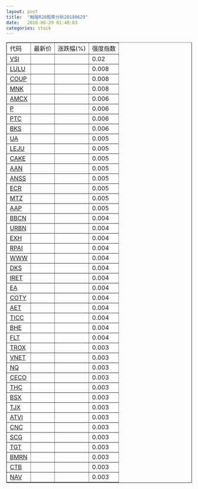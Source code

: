 ```yaml
---
layout: post
title:  "触碰R20股票分析20180629"
date:   2018-06-29 01:40:03
categories: stock
---
```

<script type="text/javascript">
var stockList = []
stockList.push('gb_vsi');
stockList.push('gb_lulu');
stockList.push('gb_coup');
stockList.push('gb_mnk');
stockList.push('gb_amcx');
stockList.push('gb_p');
stockList.push('gb_ptc');
stockList.push('gb_bks');
stockList.push('gb_ua');
stockList.push('gb_leju');
stockList.push('gb_cake');
stockList.push('gb_aan');
stockList.push('gb_anss');
stockList.push('gb_ecr');
stockList.push('gb_mtz');
stockList.push('gb_aap');
stockList.push('gb_bbcn');
stockList.push('gb_urbn');
stockList.push('gb_exh');
stockList.push('gb_rpai');
stockList.push('gb_www');
stockList.push('gb_dks');
stockList.push('gb_iret');
stockList.push('gb_ea');
stockList.push('gb_coty');
stockList.push('gb_aet');
stockList.push('gb_ticc');
stockList.push('gb_bhe');
stockList.push('gb_flt');
stockList.push('gb_trox');
stockList.push('gb_vnet');
stockList.push('gb_nq');
stockList.push('gb_ceco');
stockList.push('gb_thc');
stockList.push('gb_bsx');
stockList.push('gb_tjx');
stockList.push('gb_atvi');
stockList.push('gb_cnc');
stockList.push('gb_scg');
stockList.push('gb_tgt');
stockList.push('gb_bmrn');
stockList.push('gb_ctb');
stockList.push('gb_nav');
</script>

<table border="1">
 <tr>
 <td>代码</td>
  <td>最新价</td>
  <td>涨跌幅(%)</td>
 <td>强度指数</td>
</tr>
  <tr id="vsi"><td><a href="http://stock.finance.sina.com.cn/usstock/quotes/VSI.html" target="_blank">VSI</a></td><td></td><td></td><td>0.02</td></tr>
  <tr id="lulu"><td><a href="http://stock.finance.sina.com.cn/usstock/quotes/LULU.html" target="_blank">LULU</a></td><td></td><td></td><td>0.008</td></tr>
  <tr id="coup"><td><a href="http://stock.finance.sina.com.cn/usstock/quotes/COUP.html" target="_blank">COUP</a></td><td></td><td></td><td>0.008</td></tr>
  <tr id="mnk"><td><a href="http://stock.finance.sina.com.cn/usstock/quotes/MNK.html" target="_blank">MNK</a></td><td></td><td></td><td>0.008</td></tr>
  <tr id="amcx"><td><a href="http://stock.finance.sina.com.cn/usstock/quotes/AMCX.html" target="_blank">AMCX</a></td><td></td><td></td><td>0.006</td></tr>
  <tr id="p"><td><a href="http://stock.finance.sina.com.cn/usstock/quotes/P.html" target="_blank">P</a></td><td></td><td></td><td>0.006</td></tr>
  <tr id="ptc"><td><a href="http://stock.finance.sina.com.cn/usstock/quotes/PTC.html" target="_blank">PTC</a></td><td></td><td></td><td>0.006</td></tr>
  <tr id="bks"><td><a href="http://stock.finance.sina.com.cn/usstock/quotes/BKS.html" target="_blank">BKS</a></td><td></td><td></td><td>0.006</td></tr>
  <tr id="ua"><td><a href="http://stock.finance.sina.com.cn/usstock/quotes/UA.html" target="_blank">UA</a></td><td></td><td></td><td>0.005</td></tr>
  <tr id="leju"><td><a href="http://stock.finance.sina.com.cn/usstock/quotes/LEJU.html" target="_blank">LEJU</a></td><td></td><td></td><td>0.005</td></tr>
  <tr id="cake"><td><a href="http://stock.finance.sina.com.cn/usstock/quotes/CAKE.html" target="_blank">CAKE</a></td><td></td><td></td><td>0.005</td></tr>
  <tr id="aan"><td><a href="http://stock.finance.sina.com.cn/usstock/quotes/AAN.html" target="_blank">AAN</a></td><td></td><td></td><td>0.005</td></tr>
  <tr id="anss"><td><a href="http://stock.finance.sina.com.cn/usstock/quotes/ANSS.html" target="_blank">ANSS</a></td><td></td><td></td><td>0.005</td></tr>
  <tr id="ecr"><td><a href="http://stock.finance.sina.com.cn/usstock/quotes/ECR.html" target="_blank">ECR</a></td><td></td><td></td><td>0.005</td></tr>
  <tr id="mtz"><td><a href="http://stock.finance.sina.com.cn/usstock/quotes/MTZ.html" target="_blank">MTZ</a></td><td></td><td></td><td>0.005</td></tr>
  <tr id="aap"><td><a href="http://stock.finance.sina.com.cn/usstock/quotes/AAP.html" target="_blank">AAP</a></td><td></td><td></td><td>0.005</td></tr>
  <tr id="bbcn"><td><a href="http://stock.finance.sina.com.cn/usstock/quotes/BBCN.html" target="_blank">BBCN</a></td><td></td><td></td><td>0.004</td></tr>
  <tr id="urbn"><td><a href="http://stock.finance.sina.com.cn/usstock/quotes/URBN.html" target="_blank">URBN</a></td><td></td><td></td><td>0.004</td></tr>
  <tr id="exh"><td><a href="http://stock.finance.sina.com.cn/usstock/quotes/EXH.html" target="_blank">EXH</a></td><td></td><td></td><td>0.004</td></tr>
  <tr id="rpai"><td><a href="http://stock.finance.sina.com.cn/usstock/quotes/RPAI.html" target="_blank">RPAI</a></td><td></td><td></td><td>0.004</td></tr>
  <tr id="www"><td><a href="http://stock.finance.sina.com.cn/usstock/quotes/WWW.html" target="_blank">WWW</a></td><td></td><td></td><td>0.004</td></tr>
  <tr id="dks"><td><a href="http://stock.finance.sina.com.cn/usstock/quotes/DKS.html" target="_blank">DKS</a></td><td></td><td></td><td>0.004</td></tr>
  <tr id="iret"><td><a href="http://stock.finance.sina.com.cn/usstock/quotes/IRET.html" target="_blank">IRET</a></td><td></td><td></td><td>0.004</td></tr>
  <tr id="ea"><td><a href="http://stock.finance.sina.com.cn/usstock/quotes/EA.html" target="_blank">EA</a></td><td></td><td></td><td>0.004</td></tr>
  <tr id="coty"><td><a href="http://stock.finance.sina.com.cn/usstock/quotes/COTY.html" target="_blank">COTY</a></td><td></td><td></td><td>0.004</td></tr>
  <tr id="aet"><td><a href="http://stock.finance.sina.com.cn/usstock/quotes/AET.html" target="_blank">AET</a></td><td></td><td></td><td>0.004</td></tr>
  <tr id="ticc"><td><a href="http://stock.finance.sina.com.cn/usstock/quotes/TICC.html" target="_blank">TICC</a></td><td></td><td></td><td>0.004</td></tr>
  <tr id="bhe"><td><a href="http://stock.finance.sina.com.cn/usstock/quotes/BHE.html" target="_blank">BHE</a></td><td></td><td></td><td>0.004</td></tr>
  <tr id="flt"><td><a href="http://stock.finance.sina.com.cn/usstock/quotes/FLT.html" target="_blank">FLT</a></td><td></td><td></td><td>0.004</td></tr>
  <tr id="trox"><td><a href="http://stock.finance.sina.com.cn/usstock/quotes/TROX.html" target="_blank">TROX</a></td><td></td><td></td><td>0.003</td></tr>
  <tr id="vnet"><td><a href="http://stock.finance.sina.com.cn/usstock/quotes/VNET.html" target="_blank">VNET</a></td><td></td><td></td><td>0.003</td></tr>
  <tr id="nq"><td><a href="http://stock.finance.sina.com.cn/usstock/quotes/NQ.html" target="_blank">NQ</a></td><td></td><td></td><td>0.003</td></tr>
  <tr id="ceco"><td><a href="http://stock.finance.sina.com.cn/usstock/quotes/CECO.html" target="_blank">CECO</a></td><td></td><td></td><td>0.003</td></tr>
  <tr id="thc"><td><a href="http://stock.finance.sina.com.cn/usstock/quotes/THC.html" target="_blank">THC</a></td><td></td><td></td><td>0.003</td></tr>
  <tr id="bsx"><td><a href="http://stock.finance.sina.com.cn/usstock/quotes/BSX.html" target="_blank">BSX</a></td><td></td><td></td><td>0.003</td></tr>
  <tr id="tjx"><td><a href="http://stock.finance.sina.com.cn/usstock/quotes/TJX.html" target="_blank">TJX</a></td><td></td><td></td><td>0.003</td></tr>
  <tr id="atvi"><td><a href="http://stock.finance.sina.com.cn/usstock/quotes/ATVI.html" target="_blank">ATVI</a></td><td></td><td></td><td>0.003</td></tr>
  <tr id="cnc"><td><a href="http://stock.finance.sina.com.cn/usstock/quotes/CNC.html" target="_blank">CNC</a></td><td></td><td></td><td>0.003</td></tr>
  <tr id="scg"><td><a href="http://stock.finance.sina.com.cn/usstock/quotes/SCG.html" target="_blank">SCG</a></td><td></td><td></td><td>0.003</td></tr>
  <tr id="tgt"><td><a href="http://stock.finance.sina.com.cn/usstock/quotes/TGT.html" target="_blank">TGT</a></td><td></td><td></td><td>0.003</td></tr>
  <tr id="bmrn"><td><a href="http://stock.finance.sina.com.cn/usstock/quotes/BMRN.html" target="_blank">BMRN</a></td><td></td><td></td><td>0.003</td></tr>
  <tr id="ctb"><td><a href="http://stock.finance.sina.com.cn/usstock/quotes/CTB.html" target="_blank">CTB</a></td><td></td><td></td><td>0.003</td></tr>
  <tr id="nav"><td><a href="http://stock.finance.sina.com.cn/usstock/quotes/NAV.html" target="_blank">NAV</a></td><td></td><td></td><td>0.003</td></tr>
</table>
